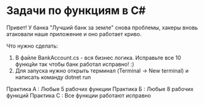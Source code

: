 # Задачи по функциям в C#

Привет! У банка "Лучший банк за земле" снова проблемы, хакеры вновь  атаковали наше приложение и оно работает криво. 


 Что нужно сделать: 

 1. В файле BankAccount.cs - вся бизнес логика. Исправьте все 10 функцйи так чтобы банк работал исправно! :)
 2. Для запуска нужно открыть терминал (Terminal -> New terminal) и написать команду dotnet run


 Практика А : Любые 5 рабочих функции
 Практика Б : Любые 8 рабочих функций
 Практика С : Все функции работают исправно
